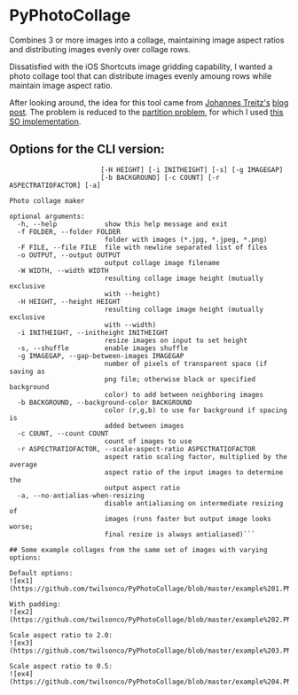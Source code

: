 # PyPhotoCollage
Combines 3 or more images into a collage, maintaining image aspect ratios and distributing images evenly over collage rows.

Dissatisfied with the iOS Shortcuts image gridding capability, I wanted a photo collage tool that can distribute images evenly amoung rows while maintain image aspect ratio.

After looking around, the idea for this tool came from [Johannes Treitz's](https://medium.com/@jtreitz) [blog post](https://medium.com/@jtreitz/the-algorithm-for-a-perfectly-balanced-photo-gallery-914c94a5d8af).
The problem is reduced to the [partition problem](http://www8.cs.umu.se/kurser/TDBAfl/VT06/algorithms/BOOK/BOOK2/NODE45.HTM), for which I used [this SO implementation](https://stackoverflow.com/a/7942946).

## Options for the CLI version:
```usage: PhotoCollage.py [-h] [-f FOLDER] [-F FILE] [-o OUTPUT] [-W WIDTH]
                       [-H HEIGHT] [-i INITHEIGHT] [-s] [-g IMAGEGAP]
                       [-b BACKGROUND] [-c COUNT] [-r ASPECTRATIOFACTOR] [-a]

Photo collage maker

optional arguments:
  -h, --help            show this help message and exit
  -f FOLDER, --folder FOLDER
                        folder with images (*.jpg, *.jpeg, *.png)
  -F FILE, --file FILE  file with newline separated list of files
  -o OUTPUT, --output OUTPUT
                        output collage image filename
  -W WIDTH, --width WIDTH
                        resulting collage image height (mutually exclusive
                        with --height)
  -H HEIGHT, --height HEIGHT
                        resulting collage image height (mutually exclusive
                        with --width)
  -i INITHEIGHT, --initheight INITHEIGHT
                        resize images on input to set height
  -s, --shuffle         enable images shuffle
  -g IMAGEGAP, --gap-between-images IMAGEGAP
                        number of pixels of transparent space (if saving as
                        png file; otherwise black or specified background
                        color) to add between neighboring images
  -b BACKGROUND, --background-color BACKGROUND
                        color (r,g,b) to use for background if spacing is
                        added between images
  -c COUNT, --count COUNT
                        count of images to use
  -r ASPECTRATIOFACTOR, --scale-aspect-ratio ASPECTRATIOFACTOR
                        aspect ratio scaling factor, multiplied by the average
                        aspect ratio of the input images to determine the
                        output aspect ratio
  -a, --no-antialias-when-resizing
                        disable antialiasing on intermediate resizing of
                        images (runs faster but output image looks worse;
                        final resize is always antialiased)```

## Some example collages from the same set of images with varying options:

Default options:
![ex1](https://github.com/twilsonco/PyPhotoCollage/blob/master/example%201.PNG)

With padding:
![ex2](https://github.com/twilsonco/PyPhotoCollage/blob/master/example%202.PNG)

Scale aspect ratio to 2.0:
![ex3](https://github.com/twilsonco/PyPhotoCollage/blob/master/example%203.PNG)

Scale aspect ratio to 0.5:
![ex4](https://github.com/twilsonco/PyPhotoCollage/blob/master/example%204.PNG)

